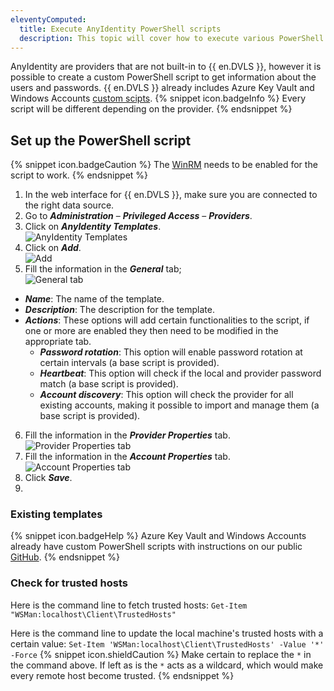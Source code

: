 ```yaml
---
eleventyComputed:
  title: Execute AnyIdentity PowerShell scripts
  description: This topic will cover how to execute various PowerShell scripts that call AnyIdentity providers in {{ en.DVLS }}.
---
```

AnyIdentity are providers that are not built-in to {{ en.DVLS }}, however it is possible to create a custom PowerShell script to get information about the users and passwords. {{ en.DVLS }} already includes Azure Key Vault and Windows Accounts [custom scipts](#existing-templates).
{% snippet icon.badgeInfo %}
Every script will be different depending on the provider.
{% endsnippet %}  

## Set up the PowerShell script
{% snippet icon.badgeCaution %}
The [WinRM](/kb/devolutions-server/how-to-articles/winrm-trustedhostslist/) needs to be enabled for the script to work.
{% endsnippet %}  

1. In the web interface for {{ en.DVLS }}, make sure you are connected to the right data source.
1. Go to ***Administration*** – ***Privileged Access*** – ***Providers***.
1. Click on ***AnyIdentity Templates***.  
![AnyIdentity Templates](https://webdevolutions.azureedge.net/docs/en/kb/KB0140.png)
1. Click on ***Add***.  
![Add](https://webdevolutions.azureedge.net/docs/en/kb/KB0141.png)
1. Fill the information in the ***General*** tab;  
![General tab](https://webdevolutions.azureedge.net/docs/en/kb/KB0142.png)
  * ***Name***: The name of the template.
  * ***Description***: The description for the template.
  * ***Actions***: These options will add certain functionalities to the script, if one or more are enabled they then need to be modified in the appropriate tab.
    * ***Password rotation***: This option will enable password rotation at certain intervals (a base script is provided).
    * ***Heartbeat***: This option will check if the local and provider password match (a base script is provided).
    * ***Account discovery***: This option will check the provider for all existing accounts, making it possible to import and manage them (a base script is provided).
6. Fill the information in the ***Provider Properties*** tab.
![Provider Properties tab](https://webdevolutions.azureedge.net/docs/en/kb/KB0143.png)
1. Fill the information in the ***Account Properties*** tab.
![Account Properties tab](https://webdevolutions.azureedge.net/docs/en/kb/KB0144.png)
1. Click ***Save***.
1. 

### Existing templates
{% snippet icon.badgeHelp %}
Azure Key Vault and Windows Accounts already have custom PowerShell scripts with instructions on our public [GitHub](https://github.com/Devolutions/PAM-Providers/tree/master/Providers).
{% endsnippet %}  

### Check for trusted hosts
Here is the command line to fetch trusted hosts: `Get-Item "WSMan:localhost\Client\TrustedHosts"`  

Here is the command line to update the local machine's trusted hosts with a certain value: `Set-Item 'WSMan:localhost\Client\TrustedHosts' -Value '*' -Force`
{% snippet icon.shieldCaution %}
Make certain to replace the `*` in the command above. If left as is the `*` acts as a wildcard, which would make every remote host become trusted.
{% endsnippet %}  
